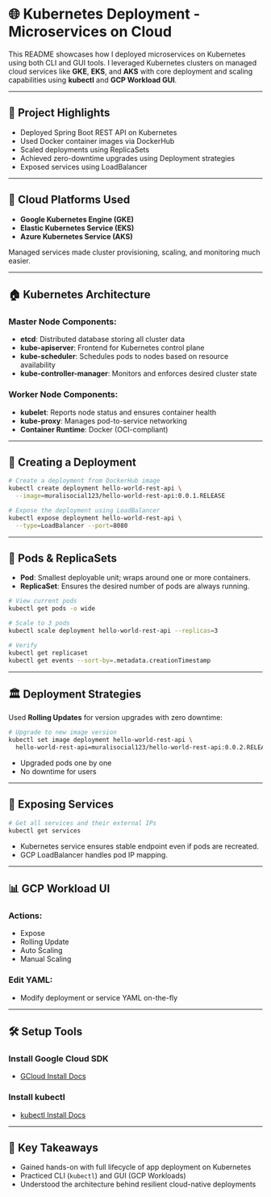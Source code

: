 # 🌐 Kubernetes Deployment - Microservices on Cloud

This README showcases how I deployed microservices on Kubernetes using both CLI and GUI tools. I leveraged Kubernetes clusters on managed cloud services like **GKE**, **EKS**, and **AKS** with core deployment and scaling capabilities using **kubectl** and **GCP Workload GUI**.

---

## 🚀 Project Highlights

- Deployed Spring Boot REST API on Kubernetes
- Used Docker container images via DockerHub
- Scaled deployments using ReplicaSets
- Achieved zero-downtime upgrades using Deployment strategies
- Exposed services using LoadBalancer

---

## 🤝 Cloud Platforms Used

- **Google Kubernetes Engine (GKE)**
- **Elastic Kubernetes Service (EKS)**
- **Azure Kubernetes Service (AKS)**

Managed services made cluster provisioning, scaling, and monitoring much easier.

---

## 🏠 Kubernetes Architecture

### Master Node Components:

- **etcd**: Distributed database storing all cluster data
- **kube-apiserver**: Frontend for Kubernetes control plane
- **kube-scheduler**: Schedules pods to nodes based on resource availability
- **kube-controller-manager**: Monitors and enforces desired cluster state

### Worker Node Components:

- **kubelet**: Reports node status and ensures container health
- **kube-proxy**: Manages pod-to-service networking
- **Container Runtime**: Docker (OCI-compliant)

---

## 📆 Creating a Deployment

```bash
# Create a deployment from DockerHub image
kubectl create deployment hello-world-rest-api \
  --image=muralisocial123/hello-world-rest-api:0.0.1.RELEASE

# Expose the deployment using LoadBalancer
kubectl expose deployment hello-world-rest-api \
  --type=LoadBalancer --port=8080
```

---

## 🤸️ Pods & ReplicaSets

- **Pod**: Smallest deployable unit; wraps around one or more containers.
- **ReplicaSet**: Ensures the desired number of pods are always running.

```bash
# View current pods
kubectl get pods -o wide

# Scale to 3 pods
kubectl scale deployment hello-world-rest-api --replicas=3

# Verify
kubectl get replicaset
kubectl get events --sort-by=.metadata.creationTimestamp
```

---

## 🏛️ Deployment Strategies

Used **Rolling Updates** for version upgrades with zero downtime:

```bash
# Upgrade to new image version
kubectl set image deployment hello-world-rest-api \
  hello-world-rest-api=muralisocial123/hello-world-rest-api:0.0.2.RELEASE
```

- Upgraded pods one by one
- No downtime for users

---

## 🔗 Exposing Services

```bash
# Get all services and their external IPs
kubectl get services
```

- Kubernetes service ensures stable endpoint even if pods are recreated.
- GCP LoadBalancer handles pod IP mapping.

---

## 📊 GCP Workload UI

### Actions:

- Expose
- Rolling Update
- Auto Scaling
- Manual Scaling

### Edit YAML:

- Modify deployment or service YAML on-the-fly

---

## 🛠️ Setup Tools

### Install Google Cloud SDK

- [GCloud Install Docs](https://cloud.google.com/sdk/docs/install)

### Install kubectl

- [kubectl Install Docs](https://kubernetes.io/docs/tasks/tools/install-kubectl-windows/)

---

## 🙌 Key Takeaways

- Gained hands-on with full lifecycle of app deployment on Kubernetes
- Practiced CLI (`kubectl`) and GUI (GCP Workloads)
- Understood the architecture behind resilient cloud-native deployments
